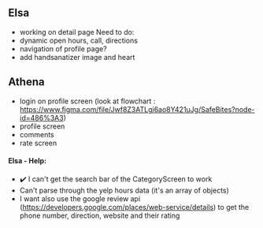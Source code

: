 ## Elsa
- working on detail page
 Need to do:
 - dynamic open hours, call, directions
 - navigation of profile page?
 - add handsanatizer image and heart


## Athena
- login on profile screen (look at flowchart : https://www.figma.com/file/Jwf8Z3ATLgj6ao8Y421uJg/SafeBites?node-id=486%3A3)
- profile screen
- comments
- rate screen

#### Elsa - Help:
- ✔️ I can't get the search bar of the CategoryScreen to work
- Can't parse through the yelp hours data (it's an array of objects)
- I want also use the google review api (https://developers.google.com/places/web-service/details) to get the phone number, direction, website and their rating
